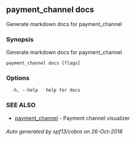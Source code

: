 ## payment_channel docs

Generate markdown docs for payment_channel

### Synopsis

Generate markdown docs for payment_channel

```
payment_channel docs [flags]
```

### Options

```
  -h, --help   help for docs
```

### SEE ALSO

* [payment_channel](payment_channel.md)	 - Payment channel visualizer

###### Auto generated by spf13/cobra on 26-Oct-2018
